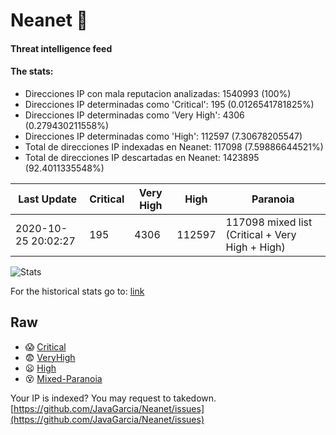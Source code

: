 # Neanet :hocho:
#### Threat intelligence feed
#### The stats:

- Direcciones IP con mala reputacion analizadas: 1540993 (100%)
- Direcciones IP determinadas como 'Critical':  195 (0.0126541781825%)
- Direcciones IP determinadas como 'Very High':  4306 (0.279430211558%)
- Direcciones IP determinadas como 'High':  112597 (7.30678205547)
- Total de direcciones IP indexadas en Neanet:  117098 (7.59886644521%)
- Total de direcciones IP descartadas en Neanet:  1423895 (92.4011335548%)

| Last Update | Critical | Very High | High | Paranoia |
| --- | --- | --- | --- | --- |
| 2020-10-25 20:02:27 | 195 | 4306 | 112597 | 117098 mixed list (Critical + Very High + High)|

![Stats](https://docs.google.com/spreadsheets/d/e/2PACX-1vSnaNMIXVabIpDJjufMlzH7poXnshF3mgd8Is1g9ytUEzVsP5my4Trn8f-xkoLLQ38xpL3HtmUexLo6/pubchart?oid=501124687&format=image)

For the historical stats go to: [link](/stats.csv)
## Raw
- :scream: [Critical](https://raw.githubusercontent.com/JavaGarcia/Neanet/master/blacklists/neanet_critical.txt)
- :fearful: [VeryHigh](https://raw.githubusercontent.com/JavaGarcia/Neanet/master/blacklists/neanet_veryHigh.txtt)
- :frowning: [High](https://raw.githubusercontent.com/JavaGarcia/Neanet/master/blacklists/neanet_high.txt)
- :dizzy_face: [Mixed-Paranoia](https://raw.githubusercontent.com/JavaGarcia/Neanet/master/blacklists/neanet_all.txt)


Your IP is indexed? You may request to takedown. [https://github.com/JavaGarcia/Neanet/issues](https://github.com/JavaGarcia/Neanet/issues)



































































































































































































































































































































































































































































































































































































































































































































































































































































































































































































































































































































































































































































































































































































































































































































































































































































































































